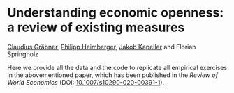 # Understanding economic openness: a review of existing measures

[Claudius Gräbner](https://claudius-graebner.com), 
[Philipp Heimberger](https://wiiw.ac.at/philipp-heimberger-s-1138.html), 
[Jakob Kapeller](https://jakob-kapeller.org/) and 
Florian Springholz

Here we provide all the data and the code to replicate all empirical exercises in the abovementioned paper, which has been published in the 
*Review of World Economics* (DOI: [10.1007/s10290-020-00391-1](https://doi.org/10.1007/s10290-020-00391-1)).
